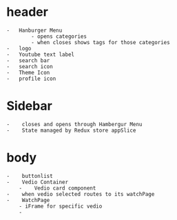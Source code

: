 # header
    -   Hanburger Menu  
            - opens categories
            - when closes shows tags for those categories
    -   logo
    -   Youtube text label
    -   search bar
    -   search icon 
    -   Theme Icon 
    -   profile icon
# Sidebar  
    -    closes and opens through Hambergur Menu 
    -    State managed by Redux store appSlice
# body
    -    buttonlist
    -    Vedio Container
        -    Vedio card component
    -    when vedio selected routes to its watchPage
    -    WatchPage
        - iFrame for specific vedio 
        -
